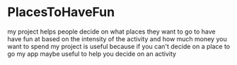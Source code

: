 # PlacesToHaveFun
my project helps people decide on what places they want to go to have have fun at based on the intensity of the activity and how much money you want to spend 
my project is useful because if you can't decide on a place to go my app maybe useful to help you decide on an activity
